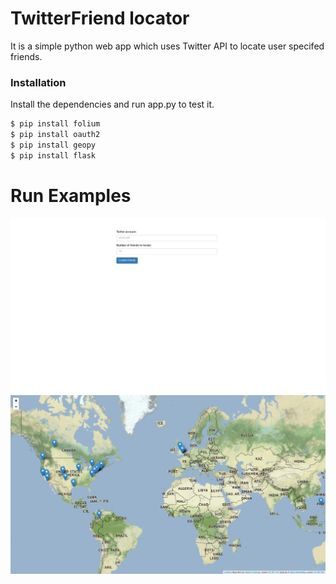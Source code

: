 # TwitterFriend locator


It is a simple python web app which uses Twitter API to locate user specifed friends.


### Installation

Install the dependencies and run app.py to test it.

```sh
$ pip install folium
$ pip install oauth2
$ pip install geopy
$ pip install flask
```

# Run Examples
![Result:](https://github.com/ReyBroncas/TwitterFriend_locate/blob/master/res/example_1.png)
![Result:](https://github.com/ReyBroncas/TwitterFriend_locate/blob/master/res/example_2.png)
